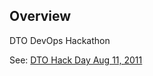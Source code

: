 ## Overview ##

DTO DevOps Hackathon

See: [DTO Hack Day Aug 11, 2011](http://kb.dtosolutions.com/wiki/DTO_Hack_Day_08/11/2011/ToDo)
